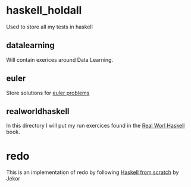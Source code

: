 # haskell_holdall
Used to store all my tests in haskell

## datalearning

Will contain exerices around Data Learning.

## euler

Store solutions for [euler problems](https://projecteuler.net/)

## realworldhaskell

In this directory I will put my run exercices found in the
[Real Worl Haskell](http://book.realworldhaskell.org/) book.

# redo

This is an implementation of redo by following 
[Haskell from scratch](https://www.youtube.com/playlist?list=PLxj9UAX4Em-Ij4TKwKvo-SLp-Zbv-hB4B) by Jekor


